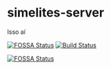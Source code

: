 # simelites-server

Isso aí

[![FOSSA Status](https://app.fossa.com/api/projects/git%2Bgithub.com%2FmatheuscruzUTFPR%2Fsimelites-server.svg?type=shield)](https://app.fossa.com/projects/git%2Bgithub.com%2FmatheuscruzUTFPR%2Fsimelites-server?ref=badge_shield)
[![Build Status](https://travis-ci.com/matheuscruzUTFPR/simelites-server.svg?branch=master)](https://travis-ci.com/matheuscruzUTFPR/simelites-server)

[![FOSSA Status](https://app.fossa.com/api/projects/git%2Bgithub.com%2FmatheuscruzUTFPR%2Fsimelites-server.svg?type=large)](https://app.fossa.com/projects/git%2Bgithub.com%2FmatheuscruzUTFPR%2Fsimelites-server?ref=badge_large)
